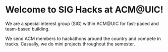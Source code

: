 # Welcome to SIG Hacks at ACM@UIC!

We are a special interest group (SIG) within ACM@UIC for fast-paced and team-based building.

We send ACM members to hackathons around the country and compete in tracks.
Casually, we do mini projects throughout the semester.